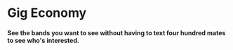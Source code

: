 # Gig Economy
#### See the bands you want to see without having to text four hundred mates to see who's interested.
